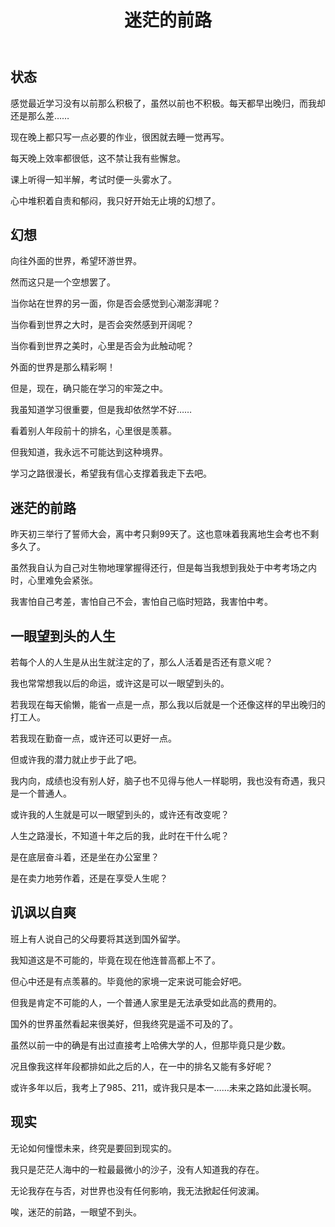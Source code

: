 ﻿---
published: 2023-03-18T05:00:00.000Z
title: 迷茫的前路
slug: mimangdeqianlu
description: 状态感觉最近学习没有以前那么积极了，虽然以前也不积极。每天都
tags: [人生]
featured: false
draft: false
excerpt: 状态感觉最近学习没有以前那么积极了，虽然以前也不积极。每天都早出晚归，而我却还是那么差现在晚上都只写一点必要的作业，很困就去睡一觉再写。每天晚上效率都很低，这不禁让我有些懈怠。课上听得一知半解，考试时
---

## 状态

感觉最近学习没有以前那么积极了，虽然以前也不积极。每天都早出晚归，而我却还是那么差……



现在晚上都只写一点必要的作业，很困就去睡一觉再写。



每天晚上效率都很低，这不禁让我有些懈怠。



课上听得一知半解，考试时便一头雾水了。



心中堆积着自责和郁闷，我只好开始无止境的幻想了。



## 幻想

向往外面的世界，希望环游世界。



然而这只是一个空想罢了。



当你站在世界的另一面，你是否会感觉到心潮澎湃呢？



当你看到世界之大时，是否会突然感到开阔呢？



当你看到世界之美时，心里是否会为此触动呢？



外面的世界是那么精彩啊！



但是，现在，确只能在学习的牢笼之中。



我虽知道学习很重要，但是我却依然学不好……



看着别人年段前十的排名，心里很是羡慕。



但我知道，我永远不可能达到这种境界。



学习之路很漫长，希望我有信心支撑着我走下去吧。



## 迷茫的前路

昨天初三举行了誓师大会，离中考只剩99天了。这也意味着我离地生会考也不剩多久了。



虽然我自认为自己对生物地理掌握得还行，但是每当我想到我处于中考考场之内时，心里难免会紧张。



我害怕自己考差，害怕自己不会，害怕自己临时短路，我害怕中考。



## 一眼望到头的人生

若每个人的人生是从出生就注定的了，那么人活着是否还有意义呢？



我也常常想我以后的命运，或许这是可以一眼望到头的。



若我现在每天偷懒，能省一点是一点，那么我以后就是一个还像这样的早出晚归的打工人。



若我现在勤奋一点，或许还可以更好一点。



但或许我的潜力就止步于此了吧。



我内向，成绩也没有别人好，脑子也不见得与他人一样聪明，我也没有奇遇，我只是一个普通人。



或许我的人生就是可以一眼望到头的，或许还有改变呢？



人生之路漫长，不知道十年之后的我，此时在干什么呢？



是在底层奋斗着，还是坐在办公室里？



是在卖力地劳作着，还是在享受人生呢？



## 讥讽以自爽

班上有人说自己的父母要将其送到国外留学。



我知道这是不可能的，毕竟在现在他连普高都上不了。



但心中还是有点羡慕的。毕竟他的家境一定来说可能会好吧。



但我是肯定不可能的人，一个普通人家里是无法承受如此高的费用的。



国外的世界虽然看起来很美好，但我终究是遥不可及的了。



虽然以前一中的确是有出过直接考上哈佛大学的人，但那毕竟只是少数。



况且像我这样年段都排如此之后的人，在一中的排名又能有多好呢？



或许多年以后，我考上了985、211，或许我只是本一……未来之路如此漫长啊。



## 现实

无论如何憧憬未来，终究是要回到现实的。



我只是茫茫人海中的一粒最最微小的沙子，没有人知道我的存在。



无论我存在与否，对世界也没有任何影响，我无法掀起任何波澜。



唉，迷茫的前路，一眼望不到头。
